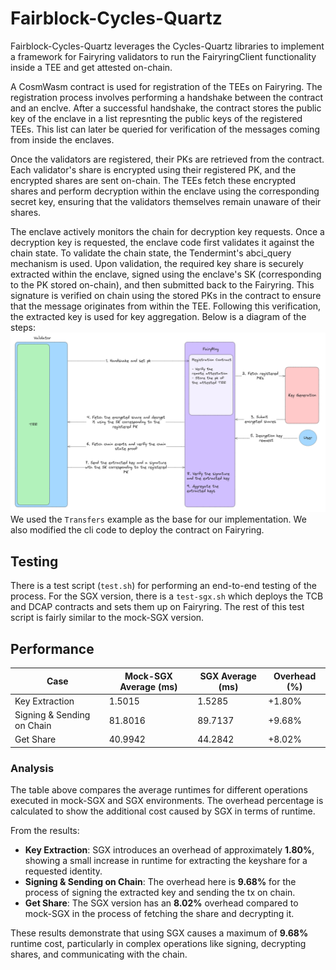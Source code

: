 # Fairblock-Cycles-Quartz

Fairblock-Cycles-Quartz leverages the Cycles-Quartz libraries to implement a framework for Fairyring validators to run the FairyringClient functionality inside a TEE and get attested on-chain.

A CosmWasm contract is used for registration of the TEEs on Fairyring. The registration process involves performing a handshake between the contract and an enclve. After a successful handshake, the contract stores the public key of the enclave in a list represnting the public keys of the registered TEEs. This list can later be queried for verification of the messages coming from inside the enclaves.

Once the validators are registered, their PKs are retrieved from the contract. Each validator's share is encrypted using their registered PK, and the encrypted shares are sent on-chain. The TEEs fetch these encrypted shares and perform decryption within the enclave using the corresponding secret key, ensuring that the validators themselves remain unaware of their shares.

The enclave actively monitors the chain for decryption key requests. Once a decryption key is requested, the enclave code first validates it against the chain state. To validate the chain state, the Tendermint's abci_query mechanism is used. Upon validation, the required key share is securely extracted within the enclave, signed using the enclave's SK (corresponding to the PK stored on-chain), and then submitted back to the Fairyring. This signature is verified on chain using the stored PKs in the contract to ensure that the message originates from within the TEE. Following this verification, the extracted key is used for key aggregation.
Below is a diagram of the steps:
![Fairblock-Cycles-Quartz](./cycles.png)
We used the `Transfers` example as the base for our implementation. We also modified the cli code to deploy the contract on Fairyring.

## Testing
There is a test script (`test.sh`) for performing an end-to-end testing of the process. For the SGX version, there is a `test-sgx.sh` which deploys the TCB and DCAP contracts and sets them up on Fairyring. The rest of this test script is fairly similar to the mock-SGX version.

## Performance
| Case                        | Mock-SGX Average (ms) | SGX Average (ms) | Overhead (%)            |
|-----------------------------|-----------------------|-------------------|------------------------|
| Key Extraction              | 1.5015                | 1.5285            | +1.80%                 |
| Signing & Sending on Chain  | 81.8016               | 89.7137           | +9.68%                 |
| Get Share                   | 40.9942               | 44.2842           | +8.02%                 |

### Analysis

The table above compares the average runtimes for different operations executed in mock-SGX and SGX environments. The overhead percentage is calculated to show the additional cost caused by SGX in terms of runtime.

From the results:
- **Key Extraction**: SGX introduces an overhead of approximately **1.80%**, showing a small increase in runtime for extracting the keyshare for a requested identity.
- **Signing & Sending on Chain**: The overhead here is **9.68%** for the process of signing the extracted key and sending the tx on chain.
- **Get Share**: The SGX version has an **8.02%** overhead compared to mock-SGX in the process of fetching the share and decrypting it. 

These results demonstrate that using SGX causes a maximum of **9.68%** runtime cost, particularly in complex operations like signing, decrypting shares, and communicating with the chain.
